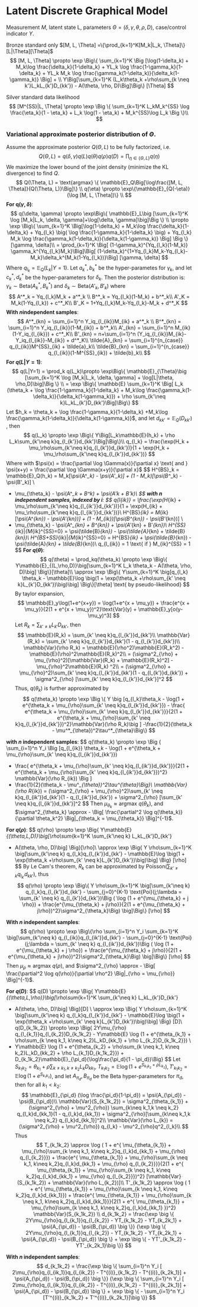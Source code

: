 # Latent Discrete Graphical Model

Measurement $M$, latent state L, parameters  $\Theta = (\delta, \gamma, \theta, \rho, D)$, case/control indicator $Y$.

Bronze standard only  $[M, L, \Theta] =\{\prod_{k=1}^K[M_k|L_k, \Theta]\} [L|\Theta][\Theta]$
$$
[M, L, \Theta] \propto \exp \Big\{ \sum_{k=1}^K \Big [\log(1-\delta_k) + M_k\log \frac{\delta_k}{1-\delta_k} + YL_k \log \frac{1-\gamma_k}{1-\delta_k} + YL_k M_k \log \frac{\gamma_k(1-\delta_k)}{\delta_k(1-\gamma_k)} \Big] + \\
Y\Big[\sum_{k=1}^K (L_k\theta_k +\rho\sum_{k \neq k'}L_kL_{k'}D_{kk'}) - A(\theta, \rho, D)\Big]\Big\} [\Theta]
$$

Silver standard data likelihood 
$$
[M^{SS}|L, \Theta] \propto \exp \Big \{ \sum_{k=1}^K L_kM_k^{SS} \log \frac{\eta_k}{1 - \eta_k} + L_k \log(1 - \eta_k) + M_k^{SS}\log L_k \Big \}\\
$$

### Variational approximate posterior distribution of $\Theta$.

Assume the approximate posterior $Q(\Theta, L)$ to be fully factorized, i.e.
$$
Q(\Theta, L) = q(\delta, \gamma)q(L)q(\theta)q(\rho)q(D) = \prod_{\eta \in \{\Theta, L\}}q(\eta)
$$
We maximize the lower bound of the joint density (minimize the KL divergence) to find $Q$.
$$
Q(\Theta, L) = \text{argmax} \{ \mathbb{E}_Q\Big[\log\frac{[M, L, \Theta]}{Q(\Theta, L)}\Big]\} \\
q(\eta) \propto \exp\{\mathbb{E}_{Q(-\eta)}(\log [M, L, \Theta])\} \\
$$
__For q$(\gamma, \delta)$__:
$$
q(\delta, \gamma) \propto \exp\Big\{ \mathbb{E}_L\big [\sum_{k=1}^K \log [M_k|L_k, \delta, \gamma]+\log[\delta, \gamma]\big]\Big \} \\
\propto \exp \Big\{ \sum_{k=1}^K \Big[\log(1-\delta_k) + M_k\log \frac{\delta_k}{1-\delta_k} +
Yq_{l_k} \big( \log \frac{1-\gamma_k}{1-\delta_k} \big) +
Yq_{l_k} M_k \log \frac{\gamma_k(1-\delta_k)}{\delta_k(1-\gamma_k)} \Big] \Big \}[\gamma, \delta]\\
= \prod_{k=1}^K \Big[ (1-\gamma_k)^{Yq_{l_k}(1-M_k)} \gamma_k^{Yq_{l_k}M_k}\Big]\Big[ (1-\delta_k)^{1+Yq_{l_k}M_k-Yq_{l_k}-M_k}\delta_k^{M_k(1-Yq_{l_k})}\Big] [\gamma, \delta]
$$
Where $q_{l_k} = \mathbb{E}_Q(L_k|Y=1)$. Let $a_{k}^*,b_{k}^*$ be the hyper-parametes for $\gamma_k$, and let $c^*_k,d^*_k$ be the hyper-parameters for $\delta_k$. Then the posterior distribution is: $\gamma_k \sim \text{Beta}(A^*_k, B^*_k)$ and $\delta_k \sim \text{Beta}(A'_k, B'_k)$ where
$$
A^*_k = Yq_{l_k}M_k + a^*_k \\
B^*_k = Yq_{l_k}(1-M_k) + b^*_k\\
A'_K = M_k(1-Yq_{l_k}) + c^*_K\\
B'_K = 1+Yq_{l_k}M_k-Yq_{l_k}-M_k + d^*_K
$$
**With $n​$ independent samples**:
$$
A^*_{kn} = \sum_{i=1}^n Y_iq_{l_{ik}}M_{ik} + a^*_k \\
B^*_{kn} = \sum_{i=1}^n Y_iq_{l_{ik}}(1-M_{ik}) + b^*_k\\
A'_{kn} = \sum_{i=1}^n M_{ik}(1-Y_iq_{l_{ik}}) + c^*_K\\
B'_{kn} = n+\sum_{i=1}^n (Y_iq_{l_{ik}}M_{ik}-Y_iq_{l_{ik}}-M_{ik}) + d^*_K\\
\tilde{A}_{kn} = \sum_{i=1}^{n_{case}} q_{l_{ik}}M^{SS}_{ik} + \tilde{a}_k\\
\tilde{B}_{kn} = \sum_{i=1}^{n_{case}} q_{l_{ik}}(1-M^{SS}_{ik}) + \tilde{b}_k\\
$$
__For $q(L|Y=1)$__:
$$
q(L|Y=1) = \prod_k q(L_k)\propto \exp\Big\{ \mathbb{E}_{\Theta}\big [\sum_{k=1}^K \log [M_k|L_k, \delta, \gamma] +
\log[L|\theta, \rho,D]\big]\Big \} \\
= \exp \Big\{ \mathbb{E} \sum_{k=1}^K \Big[ L_k (\theta_k + \log \frac{1-\gamma_k}{1-\delta_k} +
M_k\log \frac{\gamma_k(1-\delta_k)}{\delta_k(1-\gamma_k)}) + \rho \sum_{k'\neq k}L_kL_{k'}D_{kk'}\Big]\Big\}
$$
Let $h_k = \theta_k + \log \frac{1-\gamma_k}{1-\delta_k} +M_k\log \frac{\gamma_k(1-\delta_k)}{\delta_k(1-\gamma_k)}​$, and let $d_{kk'} = \mathbb{E}_Q(D_{kk'})​$, then
$$
q(L_k) \propto \exp \Big\{ Y\Big[L_k\mathbb{E}(h_k) + \rho L_k\sum_{k'\neq k}q_{l_{k'}}d_{kk'}\Big]\Big\}\\
q_{l_k} = \frac{\exp(H_k + \mu_\rho\sum_{k'\neq k}q_{l_{k'}}d_{kk'})}{1 + \exp(H_k + \mu_\rho\sum_{k'\neq k}q_{l_{k'}}d_{kk'})}
$$
Where with $\psi(x) = \frac{\partial \log \Gamma(x)}{\partial x} \text{ and } \psi(x+y) = \frac{\partial \log \Gamma(x+y)}{\partial x}​$
$$
H^{BS}_k = \mathbb{E}_Q(h_k) =  M_k[\psi(A^*_k) - \psi(A'_k)] + (1 - M_k)[\psi(B^*_k) - \psi(B'_k)] \\
+ \mu_{\theta_k} - \psi(A^*_k + B^*_k) + \psi(A'_k + B'_k)\\
$$
**with $n$ independent samples, indexed by $i$**:
$$
q_{l_{ik}} = \frac{\exp(H_{ik} + \mu_\rho\sum_{k'\neq k}q_{l_{ik'}}d_{kk'})}{1 +
\exp(H_{ik} + \mu_\rho\sum_{k'\neq k}q_{l_{ik'}}d_{kk'})}\\
H^{BS}_{ik} =  M_{ik}[\psi(A^*_{kn}) - \psi(A'_{kn})] + (1 - M_{ik})[\psi(B^*_{kn}) - \psi(B'_{kn})] \\
+ \mu_{\theta_k} - \psi(A^*_{kn} + B^*_{kn}) + \psi(A'_{kn} + B'_{kn})\\
H^{SS}_{ik}|_{M_{ik}^{SS}=0} = \psi(\tilde{B}_{kn}) - \psi(\tilde{A}_{kn} + \tilde{B}_{kn})\\
H^{BS+SS}_{ik}|_{M_{ik}^{SS}=0} = H^{BS}_{ik} + \psi(\tilde{B}_{kn}) - \psi(\tilde{A}_{kn} + \tilde{B}_{kn})\\
q_{l_{ik}} = 1 \text{ if } M_{ik}^{SS} = 1
$$
__For $q(\theta)​$__:
$$
q(\theta) = \prod_kq(\theta_k) \propto \exp \Big\{ Y\mathbb{E}_{(L,\rho,D)}\big[\sum_{k=1}^K L_k \theta_k - A(\theta, \rho, D)\big] \Big\}[\theta]\\
\approx \exp \Big\{ Y\sum_{k=1}^K \big[q_{l_k} \theta_k -
\mathbb{E}\log \big(1 + \exp(\theta_k +\rho\sum_{k' \neq k}L_{k'}D_{kk'})\big)\big] \Big\}[\theta] 
\text{ by pseudo-likelihood}
$$
By taylor expansion, 
$$
\mathbb{E}_y\log(1+e^{x+y}) = \log(1+e^{x + \mu_y}) +
\frac{e^{x + \mu_y}}{2(1 + e^{x + \mu_y})^2}\text{Var}(y) + \mathbb{E}_y[o(y-\mu_y)^3]
$$
Let $R_k = \sum_{k' \neq k}L_{k'}D_{kk'}$, then 
$$
\mathbb{E}(R_k) = \sum_{k' \neq k}q_{l_{k'}}d_{kk'}\\
\mathbb{Var}(R_k) = \sum_{k' \neq k}q_{l_{k'}}d_{kk'}(1 - q_{l_{k'}}d_{kk'})\\
\mathbb{Var}(\rho R_k) = \mathbb{E}(\rho^2)\mathbb{E}(R_k^2) - \mathbb{E}(\rho)^2\mathbb{E}(R_k)^2\\
= (\sigma^2_{\rho} +  \mu_{\rho}^2)[\mathbb{Var}(R_k)  +  \mathbb{E}(R_k)^2] - \mu_{\rho}^2\mathbb{E}(R_k) ^2\\
= (\sigma^2_{\rho} +  \mu_{\rho}^2)\sum_{k' \neq k}q_{l_{k'}}d_{kk'}(1 - q_{l_{k'}}d_{kk'}) +
\sigma^2_{\rho} [\sum_{k' \neq k}q_{l_{k'}}d_{kk'}]^2
$$
Thus, $q(\theta_k)$ is further approximated by
$$
q(\theta_k) \propto \exp \Big \{ Y \big [q_{l_k}\theta_k - \log(1 + e^{\theta_k + \mu_{\rho}\sum_{k' \neq k}q_{l_{k'}}d_{kk'}}) - 
\frac{ e^{\theta_k + \mu_{\rho}\sum_{k' \neq k}q_{l_{k'}}d_{kk'}}}{2(1 + e^{\theta_k + \mu_{\rho}\sum_{k' \neq k}q_{l_{k'}}d_{kk'}})^2}\mathbb{Var}(\rho R_k)\big ] -\frac{1}{2}(\theta_k - \mu^*_{\theta})^2\tau^*_{\theta}\Big\}
$$


**with $n$ independent samples**:
$$
q(\theta_k) \propto \exp \Big \{ \sum_{i=1}^n Y_i \Big [q_{l_{ik}} \theta_k - 
\log(1 + e^{\theta_k + \mu_{\rho}\sum_{k' \neq k}q_{l_{ik'}}d_{kk'}}) 
- \frac{ e^{\theta_k + \mu_{\rho}\sum_{k' \neq k}q_{l_{ik'}}d_{kk'}}}{2(1 + e^{\theta_k + 
\mu_{\rho}\sum_{k' \neq k}q_{l_{ik'}}d_{kk'}})^2} \mathbb{Var}(\rho R_{ik}) \Big ]
- \frac{1}{2}(\theta_k - \mu^*_{\theta})^2\tau^*_{\theta}\Big\}\\
\mathbb{Var}(\rho R_{ik}) = (\sigma^2_{\rho} +  \mu_{\rho}^2)\sum_{k' \neq k}q_{l_{ik'}}d_{kk'}(1 - q_{l_{ik'}}d_{kk'}) +
\sigma^2_{\rho} [\sum_{k' \neq k}q_{l_{ik'}}d_{kk'}]^2
$$
Then $\mu_{\theta_k} \approx \text{argmax}\ q(\theta_k)$, and $\sigma^2_{\theta_k} \approx - \Big[ \frac{\partial^2 \log q(\theta_k)}{\partial \theta_k^2} \Big|_{\theta_k = \mu_{\theta_k}} \Big]^{-1}$.



__For $q(\rho)$__:
$$
q(\rho) \propto \exp \Big\{ Y\mathbb{E}_{(\theta,L,D)}\big[\rho\sum_{k=1}^K \sum_{k'\neq k} L_kL_{k'}D_{kk'}
- A(\theta, \rho, D)\big] \Big\}[\rho]\\
\approx  \exp \Big\{ Y \rho\sum_{k=1}^K \big[\sum_{k'\neq k} q_{l_k}q_{l_{k'}}d_{kk'} -
\mathbb{E}\log \big(1 + \exp(\theta_k +\rho\sum_{k' \neq k}L_{k'}D_{kk'})\big)\big] \Big\} [\rho]
$$
By Le Cam's theorem, $R_k$ can be approximated by Poisson$(\sum_{k' \neq k} q_{l_{k'}}d_{kk'})$, thus
$$
q(\rho) \propto \exp \Big\{ Y \rho\sum_{k=1}^K \big[\sum_{k'\neq k} q_{l_k}q_{l_{k'}}d_{kk'} -
\sum_{j=0}^{K-1} \text{Poi}(j;\lambda = \sum_{k' \neq k} q_{l_{k'}}d_{kk'})\Big ( \log (1 + e^{\mu_{\theta_k} + j \rho}) +
\frac{e^{\mu_{\theta_k} + j\rho}}{2(1 + e^{\mu_{\theta_k} + j\rho})^2}\sigma^2_{\theta_k}\Big) \big]\Big\} [\rho]
$$


**With $n$ independent samples**:
$$
q(\rho) \propto \exp \Big\{\rho \sum_{i=1}^n Y_i \sum_{k=1}^K \big[\sum_{k'\neq k} q_{l_{ik}}q_{l_{ik'}}d_{kk'} -
\sum_{j=0}^{K-1} \text{Poi}(j;\lambda = \sum_{k' \neq k} q_{l_{ik'}}d_{kk'})\Big ( \log (1 + e^{\mu_{\theta_k} + j \rho}) +
\frac{e^{\mu_{\theta_k} + j\rho}}{2(1 + e^{\mu_{\theta_k} + j\rho})^2}\sigma^2_{\theta_k}\Big) \big]\Big\} [\rho]
$$
Then $\mu_{\rho} \approx \text{argmax}\ q(\rho)$, and $\sigma^2_{\rho} \approx - \Big[ \frac{\partial^2 \log q(\rho)}{\partial \rho^2} \Big|_{\rho = \mu_{\rho}} \Big]^{-1}$.



__For $q(D)$__:
$$
q(D) \propto \exp \Big\{ Y\mathbb{E}_{(\theta,L,\rho)}\big[\rho\sum_{k=1}^K \sum_{k'\neq k} L_kL_{k'}D_{kk'}
- A(\theta, \rho, D)\big] \Big\}[D] \\
\approx  \exp \Big\{ Y \rho\sum_{k=1}^K \big[\sum_{k'\neq k} q_{l_k}q_{l_{k'}}d_{kk'} -
\mathbb{E}\log \big(1 + \exp(\theta_k +\rho\sum_{k' \neq k}L_{k'}D_{kk'})\big)\big] \Big\} [D]\\
q(D_{k_1k_2}) \propto \exp \Big\{ 2Y\mu_{\rho} q_{l_{k_1}}q_{l_{k_2}}D_{k_1k_2} -
Y\mathbb{E} \log (1 + e^{\theta_{k_1} + \rho\sum_{k \neq k_1, k\neq k_2}L_kD_{kk_1} + \rho L_{k_2}D_{k_1k_2}}) \\
- Y\mathbb{E} \log (1 + e^{\theta_{k_2} + \rho\sum_{k \neq k_1, k\neq k_2}L_kD_{kk_2} + \rho L_{k_1}D_{k_1k_2}}) +
D_{k_1k_2}\mathbb{E}_{\pi_d}(\log\frac{\pi_d}{1 - \pi_d})\Big\}
$$
Let $S_{k_1k_2} = \theta_{k_1} + \rho\sum_{k \neq k_1, k\neq k_2}L_kD_{kk_1}$, $T_{k_1k_2} = \mathbb{E} \log ( 1 + e^{S_{k_1k_2} + \rho L_{k_2}}), T'_{k_1k_2} = \mathbb{E} \log ( 1 + e^{S_{k_1k_2}})$, and let $A_{\pi_d}, B_{\pi_d}$ be the Beta hyper-parameters for $\pi_d$, then for all $k_1 < k_2$:
$$
\mathbb{E}_{\pi_d} (\log \frac{\pi_d}{1-\pi_d}) = \psi(A_{\pi_d}) - \psi(B_{\pi_d})\\
\mathbb{Var}(S_{k_1k_2}) = \sigma^2_{\theta_{k_1}} + (\sigma^2_{\rho} + \mu^2_{\rho})
\sum_{k\neq k_1,k \neq k_2} q_{l_k}d_{kk_1}(1 - q_{l_k}d_{kk_1}) +
\sigma^2_{\rho}[\sum_{k\neq k_1,k \neq k_2} q_{l_k}d_{kk_1}]^2\\
\mathbb{Var}(\rho L_{k}) =  (\sigma^2_{\rho} + \mu^2_{\rho}) q_{l_k} - \mu^2_{\rho}q^2_{l_k}\\
$$
Thus
$$
T_{k_1k_2} \approx \log ( 1 + e^{ \mu_{\theta_{k_1}} + \mu_{\rho}\sum_{k \neq k_1, k\neq k_2}q_{l_k}d_{kk_1} +
\mu_{\rho} q_{l_{k_2}}}) + \frac{e^{ \mu_{\theta_{k_1}} + \mu_{\rho}\sum_{k \neq k_1, k\neq k_2}q_{l_k}d_{kk_1} +
\mu_{\rho} q_{l_{k_2}}}}{2(1 + e^{ \mu_{\theta_{k_1}} + \mu_{\rho}\sum_{k \neq k_1, k\neq k_2}q_{l_k}d_{kk_1} +
\mu_{\rho} q_{l_{k_2}}})^2} [\mathbb{Var}(S_{k_1k_2}) + \mathbb{Var}(\rho L_{k_2})]\\
T'_{k_1k_2} \approx \log ( 1 + e^{ \mu_{\theta_{k_1}} + \mu_{\rho}\sum_{k \neq k_1, k\neq k_2}q_{l_k}d_{kk_1}}) +
\frac{e^{ \mu_{\theta_{k_1}} + \mu_{\rho}\sum_{k \neq k_1, k\neq k_2}q_{l_k}d_{kk_1}}}{2(1 + e^{ \mu_{\theta_{k_1}} +
\mu_{\rho}\sum_{k \neq k_1, k\neq k_2}q_{l_k}d_{kk_1} })^2} \mathbb{Var}(S_{k_1k_2}) \\
d_{k_1k_2} = \frac{\exp \big \{ 2Y\mu_{\rho}q_{l_{k_1}}q_{l_{k_2}} - YT_{k_1k_2} -
YT_{k_2k_1} + \psi(A_{\pi_d}) - \psi(B_{\pi_d}) \big \}}
{\exp \big \{ 2Y\mu_{\rho}q_{l_{k_1}}q_{l_{k_2}} - YT_{k_1k_2} -
YT_{k_2k_1} + \psi(A_{\pi_d}) - \psi(B_{\pi_d}) \big \} +
\exp \big \{  - YT'_{k_1k_2} - YT'_{k_2k_1}\big \}}
$$


**With $n$ independent samples**:
$$
d_{k_1k_2} = \frac{\exp \big \{ \sum_{i=1}^n Y_i [ 2\mu_{\rho}q_{l_{ik_1}}q_{l_{ik_2}} - T^{(i)}_{k_1k_2} -
T^{(i)}_{k_2k_1}] + \psi(A_{\pi_d}) - \psi(B_{\pi_d}) \big \}}
{\exp \big \{ \sum_{i=1}^n Y_i [ 2\mu_{\rho}q_{l_{ik_1}}q_{l_{ik_2}} - T^{(i)}_{k_1k_2} -
T^{(i)}_{k_2k_1}] + \psi(A_{\pi_d}) - \psi(B_{\pi_d}) \big \} +
\exp \big \{  - \sum_{i=1}^n Y_i [T'^{(i)}_{k_1k_2} + T'^{(i)}_{k_2k_1}]\big \}}
$$








